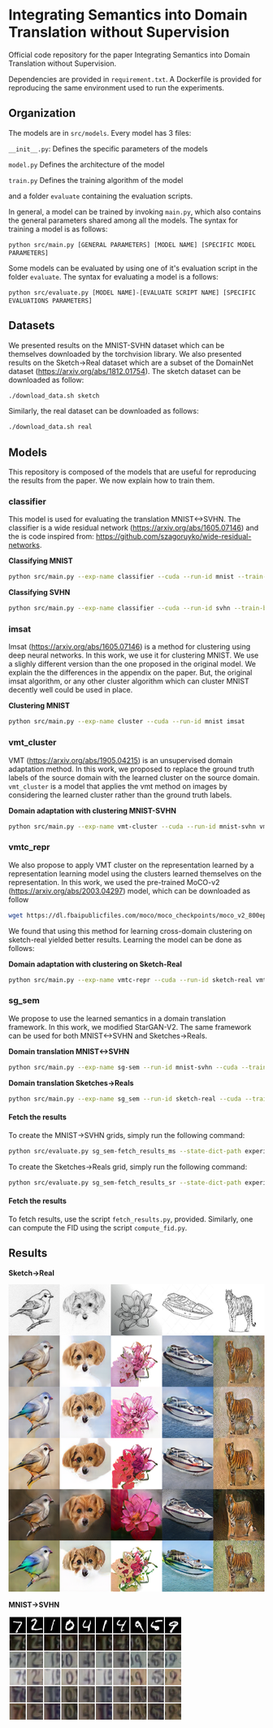 # Integrating Semantics into Domain Translation without Supervision

Official code repository for the paper Integrating Semantics into Domain Translation without Supervision.

Dependencies are provided in `requirement.txt`. A Dockerfile is provided for reproducing the same environment
used to run the experiments.

## Organization

The models are in `src/models`. Every model has 3 files:

`__init__.py`: Defines the specific parameters of the models

`model.py` Defines the architecture of the model

`train.py` Defines the training algorithm of the model

and a folder `evaluate` containing the evaluation scripts.

In general, a model can be trained by invoking `main.py`, which also contains the general parameters shared among all the
models. The syntax for training a model is as follows:
```
python src/main.py [GENERAL PARAMETERS] [MODEL NAME] [SPECIFIC MODEL PARAMETERS]
```
Some models can be evaluated by using one of it's evaluation script in the folder `evaluate`.
The syntax for evaluating a model is a follows:
```
python src/evaluate.py [MODEL NAME]-[EVALUATE SCRIPT NAME] [SPECIFIC EVALUATIONS PARAMETERS]
```
## Datasets

We presented results on the MNIST-SVHN dataset which can be themselves downloaded by the torchvision library. We also
presented results on the Sketch->Real dataset which are a subset of the DomainNet dataset
(https://arxiv.org/abs/1812.01754).
The sketch dataset can be downloaded as follow:
```bash
./download_data.sh sketch
```
Similarly, the real dataset can be downloaded as follows:
```bash
./download_data.sh real
```

## Models
This repository is composed of the models that are useful for reproducing the results from the paper.
We now explain how to train them.
### classifier
This model is used for evaluating the translation MNIST<->SVHN. The classifier is a wide residual network
(https://arxiv.org/abs/1605.07146) and the is code inspired from:
https://github.com/szagoruyko/wide-residual-networks.

**Classifying MNIST**
```bash
python src/main.py --exp-name classifier --cuda --run-id mnist --train-batch-size 128 --valid-split 0.2 classifier --dataset mnist
```
**Classifying SVHN**
```bash
python src/main.py --exp-name classifier --cuda --run-id svhn --train-batch-size 128 --valid-split 0.2 classifier --dataset svhn_extra
```
### imsat
Imsat (https://arxiv.org/abs/1605.07146) is a method for clustering using deep neural networks. In this work, we use it
 for clustering MNIST. We use a slighly different version than the one proposed in the original model. We explain the
 the differences in the appendix on the paper. But, the original imsat algorithm, or any other cluster algorithm which
 can cluster MNIST decently well could be used in place.

**Clustering MNIST**
```bash
python src/main.py --exp-name cluster --cuda --run-id mnist imsat
```

### vmt_cluster
VMT (https://arxiv.org/abs/1905.04215) is an unsupervised domain adaptation method. In this work, we proposed to replace
the ground truth labels of the source domain with the learned cluster on the source domain. `vmt_cluster` is a model
that applies the vmt method on images by considering the learned cluster rather than the ground truth labels.

**Domain adaptation with clustering MNIST-SVHN**
```bash
python src/main.py --exp-name vmt-cluster --cuda --run-id mnist-svhn vmt_cluster --dataset1 mnist --dataset2 svhn --cluster-model-path ./experiments/imsat/cluster_mnist-None --dw 0.01 --svw 1 --tvw 0.06 --tcw 0.06 --smw 1 --tmw 0.06
```
### vmtc_repr
We also propose to apply VMT cluster on the representation learned by a representation learning model using the clusters
learned themselves on the representation. In this work, we used the pre-trained MoCO-v2
(https://arxiv.org/abs/2003.04297) model, which can be downloaded as follow
```bash
wget https://dl.fbaipublicfiles.com/moco/moco_checkpoints/moco_v2_800ep/moco_v2_800ep_pretrain.pth.tar
```
We found that using this method for learning cross-domain clustering on sketch-real yielded better results. Learning the
model can be done as follows:

**Domain adaptation with clustering on Sketch-Real**
```bash
python src/main.py --exp-name vmtc-repr --cuda --run-id sketch-real vmtc_repr --ss-path moco_v2_800ep_pretrain.pth.tar
```

### sg_sem
We propose to use the learned semantics in a domain translation framework. In this work, we modified StarGAN-V2. The
same framework can be used for both MNIST<->SVHN and Sketches->Reals.

**Domain translation MNIST<->SVHN**
```bash
python src/main.py --exp-name sg-sem --run-id mnist-svhn --cuda --train-batch-size 8 sg_sem --num_classes 10 --img_size 32 --dataset_loc data --dataset cond_mnist_svhn --cluster_type vmt_cluster --cluster_path experiments/vmt_cluster/vmt-cluster_mnist-svhn-None/
```

**Domain translation Sketches->Reals**
```bash
python src/main.py --exp-name sg_sem --run-id sketch-real --cuda --train-batch-size 8 sg_sem --dataset_loc data --dataset cond_visda --lambda_sty 0 --ss_path moco_v2_800ep_pretrain.pth.tar --cluster_path experiments/vmtc_repr/vmtc-repr_sketch-real-None/
```


#### Fetch the results
To create the MNIST->SVHN grids, simply run the following command:
```bash
python src/evaluate.py sg_sem-fetch_results_ms --state-dict-path experiments/sg-sem_mnist-svhn-None/model/nets_ema:100000.ckpt  --data-root-src data --dataset-src svhn --domain 0 --da-path ./experiments/vmt_cluster/vmt-cluster_mnist-svhn-None/ --save-name MNIST-SVHN
```
To create the Sketches->Reals grid, simply run the following command:
```bash
python src/evaluate.py sg_sem-fetch_results_sr --state-dict-path experiments/sg-sem_sketch-real-None/model/nets_ema:100000.ckpt --data-root-src data/test_all/sketch --domain 0 --ss-path moco_v2_800ep_pretrain.pth.tar --da-path experiments/vmtc_repr/vmtc-repr_sketch-real-None/ --save-name Sketch-Real --model-path experiments/sg-sem_sketch-real-None
```

#### Fetch the results
To fetch results, use the script `fetch_results.py`, provided. Similarly, one can compute the FID using the script `compute_fid.py`.


## Results

**Sketch->Real**

![](assets/ours_sr.png)


**MNIST->SVHN**

![](assets/ours_ms.png)


